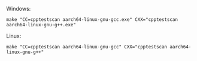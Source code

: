 Windows:
```
make "CC=cpptestscan aarch64-linux-gnu-gcc.exe" CXX="cpptestscan aarch64-linux-gnu-g++.exe"
```

Linux:
```
make "CC=cpptestscan aarch64-linux-gnu-gcc" CXX="cpptestscan aarch64-linux-gnu-g++"
```
